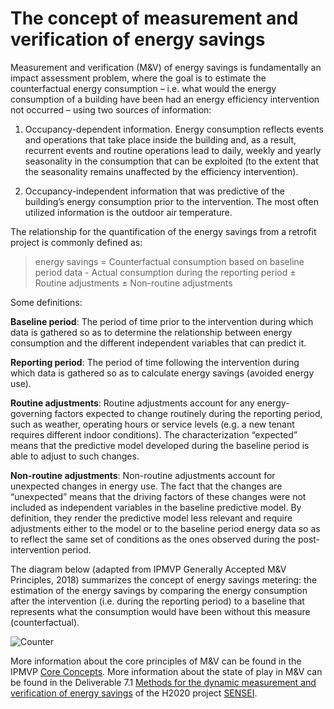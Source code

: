 # The concept of measurement and verification of energy savings

Measurement and verification (M&V) of energy savings is fundamentally an impact assessment problem, where the goal is to estimate the counterfactual energy consumption – i.e. what would the energy consumption of a building have been had an energy efficiency intervention not occurred – using two sources of information: 

1. Occupancy-dependent information. Energy consumption reflects events and operations that take place inside the building and, as a result, recurrent events and routine operations lead to daily, weekly and yearly seasonality in the consumption that can be exploited (to the extent that the seasonality remains unaffected by the efficiency intervention). 


2. Occupancy-independent information that was predictive of the building’s energy consumption prior to the intervention. The most often utilized information is the outdoor air temperature.

The relationship for the quantification of the energy savings from a retrofit project is commonly defined as:

> energy savings = Counterfactual consumption based on baseline period data - Actual consumption during the reporting period $\pm$ Routine adjustments $\pm$ Non-routine adjustments

Some definitions:

**Baseline period**: The period of time prior to the intervention during which data is gathered so as to determine the relationship between energy consumption and the different independent variables that can predict it. 


**Reporting period**: The period of time following the intervention during which data is gathered so as to calculate energy savings (avoided energy use).


**Routine adjustments**: Routine adjustments account for any energy-governing  factors  expected  to  change  routinely  during  the  reporting  period, such as weather, operating hours or service levels (e.g. a new tenant requires different indoor conditions). The characterization “expected” means that the predictive model developed during the baseline period is able to adjust to such changes.


**Non-routine adjustments**: Non-routine adjustments account for unexpected changes in energy use. The fact that the changes are “unexpected” means that the driving factors of these changes were not included as independent variables in the baseline predictive model. By definition, they render the predictive model less relevant and require adjustments either to the model or to the baseline period energy data so as to reflect the same set of conditions as the ones observed during the post-intervention period.  


The diagram below (adapted from IPMVP Generally Accepted M&V Principles, 2018) summarizes the concept of energy savings metering: the estimation of the energy savings by comparing the energy consumption after the intervention (i.e. during the reporting period) to a baseline that represents what the consumption would have been without this measure (counterfactual).

![Counter](../../images/counter.png)

More information about the core principles of M&V can be found in the IPMVP [Core Concepts](https://evo-world.org/en/products-services-mainmenu-en/protocols/ipmvp). More information about the state of play in M&V can be found in the Deliverable 7.1 [Methods for the dynamic measurement and verification of energy savings](https://zenodo.org/record/4695123) of the H2020 project [SENSEI](https://senseih2020.eu).



